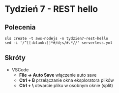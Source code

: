 # Tydzień 7 - REST hello

## Polecenia
```
sls create -t aws-nodejs -n tydzien7-rest-hello
sed -i '/^[[:blank:]]*#/d;s/#.*//' serverless.yml
```
## Skróty
- VSCode
  - **File -> Auto Save** włączenie auto save
  - **Ctrl + B** przełączanie okna eksploratora plików
  - **Ctrl + \\** otwarcie pliku w osobnym oknie (split)